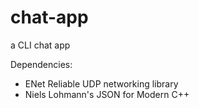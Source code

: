 # chat-app
a CLI chat app

Dependencies:
  - ENet Reliable UDP networking library
  - Niels Lohmann's JSON for Modern C++
